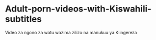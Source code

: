 # Adult-porn-videos-with-Kiswahili-subtitles
Video za ngono za watu wazima zilizo na manukuu ya Kiingereza
